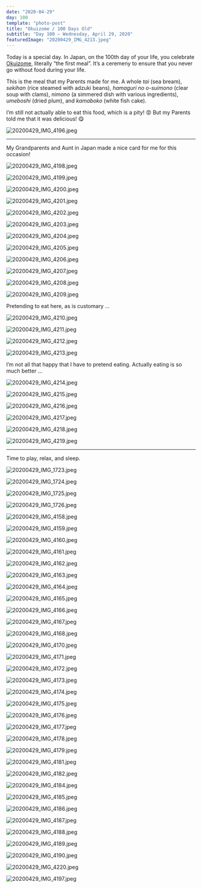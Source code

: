 ```yaml
---
date: "2020-04-29"
day: 100
template: "photo-post"
title: "Okuizome / 100 Days Old"
subtitle: "Day 100 – Wednesday, April 29, 2020"
featuredImage: "20200429_IMG_4213.jpeg"
---
```


Today is a special day. In Japan, on the 100th day of your life, you celebrate <a href="http://goinjapanesque.com/05982/">Okuizome</a>, literally “the first meal”. It’s a ceremeny to ensure that you never go without food during your life.

This is the meal that my Parents made for me. A whole <i>tai</i> (sea bream), <i>sekihan</i> (rice steamed with adzuki beans), <i>hamaguri no o-suimono</i> (clear soup with clams), <i>nimono</i> (a simmered dish with various ingredients), <i>umeboshi</i> (dried plum), and <i>kamaboko</i> (white fish cake).

I’m still not actually able to eat this food, which is a pity! 😡 But my Parents told me that it was delicious! 😋

![20200429_IMG_4196.jpeg](20200429_IMG_4196.jpeg)

<hr />

My Grandparents and Aunt in Japan made a nice card for me for this occasion!

![20200429_IMG_4198.jpeg](20200429_IMG_4198.jpeg)

![20200429_IMG_4199.jpeg](20200429_IMG_4199.jpeg)

![20200429_IMG_4200.jpeg](20200429_IMG_4200.jpeg)

![20200429_IMG_4201.jpeg](20200429_IMG_4201.jpeg)

![20200429_IMG_4202.jpeg](20200429_IMG_4202.jpeg)

![20200429_IMG_4203.jpeg](20200429_IMG_4203.jpeg)

![20200429_IMG_4204.jpeg](20200429_IMG_4204.jpeg)

![20200429_IMG_4205.jpeg](20200429_IMG_4205.jpeg)

![20200429_IMG_4206.jpeg](20200429_IMG_4206.jpeg)

![20200429_IMG_4207.jpeg](20200429_IMG_4207.jpeg)

![20200429_IMG_4208.jpeg](20200429_IMG_4208.jpeg)

![20200429_IMG_4209.jpeg](20200429_IMG_4209.jpeg)

Pretending to eat here, as is customary …

![20200429_IMG_4210.jpeg](20200429_IMG_4210.jpeg)

![20200429_IMG_4211.jpeg](20200429_IMG_4211.jpeg)

![20200429_IMG_4212.jpeg](20200429_IMG_4212.jpeg)

![20200429_IMG_4213.jpeg](20200429_IMG_4213.jpeg)

I’m not all that happy that I have to pretend eating. Actually eating is so much better …

![20200429_IMG_4214.jpeg](20200429_IMG_4214.jpeg)

![20200429_IMG_4215.jpeg](20200429_IMG_4215.jpeg)

![20200429_IMG_4216.jpeg](20200429_IMG_4216.jpeg)

![20200429_IMG_4217.jpeg](20200429_IMG_4217.jpeg)

![20200429_IMG_4218.jpeg](20200429_IMG_4218.jpeg)

![20200429_IMG_4219.jpeg](20200429_IMG_4219.jpeg)

<hr />

Time to play, relax, and sleep.

![20200429_IMG_1723.jpeg](20200429_IMG_1723.jpeg)

![20200429_IMG_1724.jpeg](20200429_IMG_1724.jpeg)

![20200429_IMG_1725.jpeg](20200429_IMG_1725.jpeg)

![20200429_IMG_1726.jpeg](20200429_IMG_1726.jpeg)

![20200429_IMG_4158.jpeg](20200429_IMG_4158.jpeg)

![20200429_IMG_4159.jpeg](20200429_IMG_4159.jpeg)

![20200429_IMG_4160.jpeg](20200429_IMG_4160.jpeg)

![20200429_IMG_4161.jpeg](20200429_IMG_4161.jpeg)

![20200429_IMG_4162.jpeg](20200429_IMG_4162.jpeg)

![20200429_IMG_4163.jpeg](20200429_IMG_4163.jpeg)

![20200429_IMG_4164.jpeg](20200429_IMG_4164.jpeg)

![20200429_IMG_4165.jpeg](20200429_IMG_4165.jpeg)

![20200429_IMG_4166.jpeg](20200429_IMG_4166.jpeg)

![20200429_IMG_4167.jpeg](20200429_IMG_4167.jpeg)

![20200429_IMG_4168.jpeg](20200429_IMG_4168.jpeg)

![20200429_IMG_4170.jpeg](20200429_IMG_4170.jpeg)

![20200429_IMG_4171.jpeg](20200429_IMG_4171.jpeg)

![20200429_IMG_4172.jpeg](20200429_IMG_4172.jpeg)

![20200429_IMG_4173.jpeg](20200429_IMG_4173.jpeg)

![20200429_IMG_4174.jpeg](20200429_IMG_4174.jpeg)

![20200429_IMG_4175.jpeg](20200429_IMG_4175.jpeg)

![20200429_IMG_4176.jpeg](20200429_IMG_4176.jpeg)

![20200429_IMG_4177.jpeg](20200429_IMG_4177.jpeg)

![20200429_IMG_4178.jpeg](20200429_IMG_4178.jpeg)

![20200429_IMG_4179.jpeg](20200429_IMG_4179.jpeg)

![20200429_IMG_4181.jpeg](20200429_IMG_4181.jpeg)

![20200429_IMG_4182.jpeg](20200429_IMG_4182.jpeg)

![20200429_IMG_4184.jpeg](20200429_IMG_4184.jpeg)

![20200429_IMG_4185.jpeg](20200429_IMG_4185.jpeg)

![20200429_IMG_4186.jpeg](20200429_IMG_4186.jpeg)

![20200429_IMG_4187.jpeg](20200429_IMG_4187.jpeg)

![20200429_IMG_4188.jpeg](20200429_IMG_4188.jpeg)

![20200429_IMG_4189.jpeg](20200429_IMG_4189.jpeg)

![20200429_IMG_4190.jpeg](20200429_IMG_4190.jpeg)

![20200429_IMG_4220.jpeg](20200429_IMG_4220.jpeg)

![20200429_IMG_4197.jpeg](20200429_IMG_4197.jpeg)
